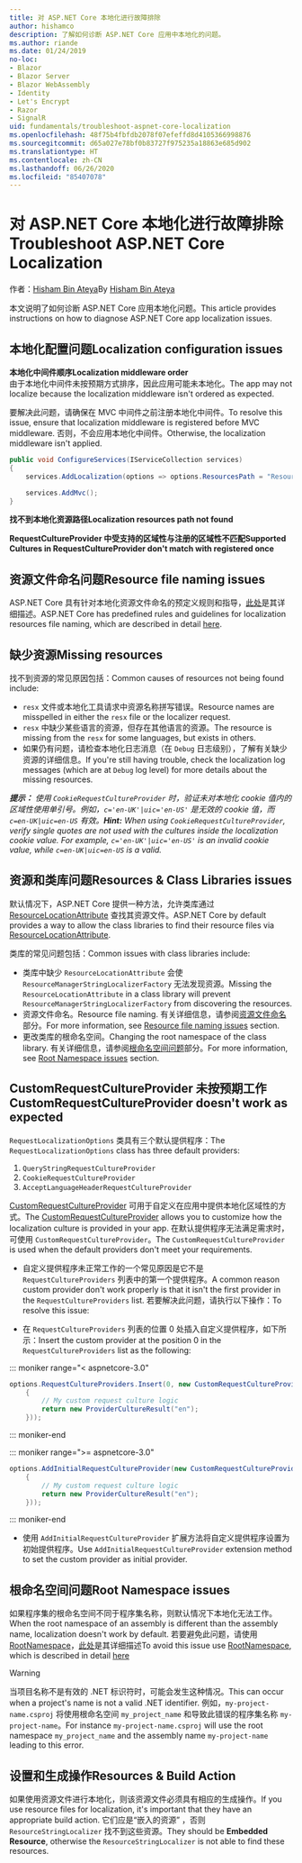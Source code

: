 ```yaml
---
title: 对 ASP.NET Core 本地化进行故障排除
author: hishamco
description: 了解如何诊断 ASP.NET Core 应用中本地化的问题。
ms.author: riande
ms.date: 01/24/2019
no-loc:
- Blazor
- Blazor Server
- Blazor WebAssembly
- Identity
- Let's Encrypt
- Razor
- SignalR
uid: fundamentals/troubleshoot-aspnet-core-localization
ms.openlocfilehash: 48f75b4fbfdb2078f07efeffd8d4105366998876
ms.sourcegitcommit: d65a027e78bf0b83727f975235a18863e685d902
ms.translationtype: HT
ms.contentlocale: zh-CN
ms.lasthandoff: 06/26/2020
ms.locfileid: "85407078"
---
```

# <a name="troubleshoot-aspnet-core-localization"></a><span data-ttu-id="25ee8-103">对 ASP.NET Core 本地化进行故障排除</span><span class="sxs-lookup"><span data-stu-id="25ee8-103">Troubleshoot ASP.NET Core Localization</span></span>

<span data-ttu-id="25ee8-104">作者：[Hisham Bin Ateya](https://github.com/hishamco)</span><span class="sxs-lookup"><span data-stu-id="25ee8-104">By [Hisham Bin Ateya](https://github.com/hishamco)</span></span>

<span data-ttu-id="25ee8-105">本文说明了如何诊断 ASP.NET Core 应用本地化问题。</span><span class="sxs-lookup"><span data-stu-id="25ee8-105">This article provides instructions on how to diagnose ASP.NET Core app localization issues.</span></span>

## <a name="localization-configuration-issues"></a><span data-ttu-id="25ee8-106">本地化配置问题</span><span class="sxs-lookup"><span data-stu-id="25ee8-106">Localization configuration issues</span></span>

<span data-ttu-id="25ee8-107">**本地化中间件顺序**</span><span class="sxs-lookup"><span data-stu-id="25ee8-107">**Localization middleware order**</span></span>  
<span data-ttu-id="25ee8-108">由于本地化中间件未按预期方式排序，因此应用可能未本地化。</span><span class="sxs-lookup"><span data-stu-id="25ee8-108">The app may not localize because the localization middleware isn't ordered as expected.</span></span>

<span data-ttu-id="25ee8-109">要解决此问题，请确保在 MVC 中间件之前注册本地化中间件。</span><span class="sxs-lookup"><span data-stu-id="25ee8-109">To resolve this issue, ensure that localization middleware is registered before MVC middleware.</span></span> <span data-ttu-id="25ee8-110">否则，不会应用本地化中间件。</span><span class="sxs-lookup"><span data-stu-id="25ee8-110">Otherwise, the localization middleware isn't applied.</span></span>

```csharp
public void ConfigureServices(IServiceCollection services)
{
    services.AddLocalization(options => options.ResourcesPath = "Resources");

    services.AddMvc();
}
```

<span data-ttu-id="25ee8-111">**找不到本地化资源路径**</span><span class="sxs-lookup"><span data-stu-id="25ee8-111">**Localization resources path not found**</span></span>

<span data-ttu-id="25ee8-112">**RequestCultureProvider 中受支持的区域性与注册的区域性不匹配**</span><span class="sxs-lookup"><span data-stu-id="25ee8-112">**Supported Cultures in RequestCultureProvider don't match with registered once**</span></span>  

## <a name="resource-file-naming-issues"></a><span data-ttu-id="25ee8-113">资源文件命名问题</span><span class="sxs-lookup"><span data-stu-id="25ee8-113">Resource file naming issues</span></span>

<span data-ttu-id="25ee8-114">ASP.NET Core 具有针对本地化资源文件命名的预定义规则和指导，[此处](xref:fundamentals/localization?view=aspnetcore-2.2#resource-file-naming)是其详细描述。</span><span class="sxs-lookup"><span data-stu-id="25ee8-114">ASP.NET Core has predefined rules and guidelines for localization resources file naming, which are described in detail [here](xref:fundamentals/localization?view=aspnetcore-2.2#resource-file-naming).</span></span>

## <a name="missing-resources"></a><span data-ttu-id="25ee8-115">缺少资源</span><span class="sxs-lookup"><span data-stu-id="25ee8-115">Missing resources</span></span>

<span data-ttu-id="25ee8-116">找不到资源的常见原因包括：</span><span class="sxs-lookup"><span data-stu-id="25ee8-116">Common causes of resources not being found include:</span></span>

- <span data-ttu-id="25ee8-117">`resx` 文件或本地化工具请求中资源名称拼写错误。</span><span class="sxs-lookup"><span data-stu-id="25ee8-117">Resource names are misspelled in either the `resx` file or the localizer request.</span></span>
- <span data-ttu-id="25ee8-118">`resx` 中缺少某些语言的资源，但存在其他语言的资源。</span><span class="sxs-lookup"><span data-stu-id="25ee8-118">The resource is missing from the `resx` for some languages, but exists in others.</span></span>
- <span data-ttu-id="25ee8-119">如果仍有问题，请检查本地化日志消息（在 `Debug` 日志级别），了解有关缺少资源的详细信息。</span><span class="sxs-lookup"><span data-stu-id="25ee8-119">If you're still having trouble, check the localization log messages (which are at `Debug` log level) for more details about the missing resources.</span></span>

<span data-ttu-id="25ee8-120">_**提示：** 使用 `CookieRequestCultureProvider` 时，验证未对本地化 cookie 值内的区域性使用单引号。例如，`c='en-UK'|uic='en-US'` 是无效的 cookie 值，而 `c=en-UK|uic=en-US` 有效。_</span><span class="sxs-lookup"><span data-stu-id="25ee8-120">_**Hint:** When using `CookieRequestCultureProvider`, verify single quotes are not used with the cultures inside the localization cookie value. For example, `c='en-UK'|uic='en-US'` is an invalid cookie value, while `c=en-UK|uic=en-US` is a valid._</span></span>

## <a name="resources--class-libraries-issues"></a><span data-ttu-id="25ee8-121">资源和类库问题</span><span class="sxs-lookup"><span data-stu-id="25ee8-121">Resources & Class Libraries issues</span></span>

<span data-ttu-id="25ee8-122">默认情况下，ASP.NET Core 提供一种方法，允许类库通过 [ResourceLocationAttribute](/dotnet/api/microsoft.extensions.localization.resourcelocationattribute?view=aspnetcore-2.1) 查找其资源文件。</span><span class="sxs-lookup"><span data-stu-id="25ee8-122">ASP.NET Core by default provides a way to allow the class libraries to find their resource files via [ResourceLocationAttribute](/dotnet/api/microsoft.extensions.localization.resourcelocationattribute?view=aspnetcore-2.1).</span></span>

<span data-ttu-id="25ee8-123">类库的常见问题包括：</span><span class="sxs-lookup"><span data-stu-id="25ee8-123">Common issues with class libraries include:</span></span>
- <span data-ttu-id="25ee8-124">类库中缺少 `ResourceLocationAttribute` 会使 `ResourceManagerStringLocalizerFactory` 无法发现资源。</span><span class="sxs-lookup"><span data-stu-id="25ee8-124">Missing the `ResourceLocationAttribute` in a class library will prevent `ResourceManagerStringLocalizerFactory` from discovering the resources.</span></span>
- <span data-ttu-id="25ee8-125">资源文件命名。</span><span class="sxs-lookup"><span data-stu-id="25ee8-125">Resource file naming.</span></span> <span data-ttu-id="25ee8-126">有关详细信息，请参阅[资源文件命名](#resource-file-naming-issues)部分。</span><span class="sxs-lookup"><span data-stu-id="25ee8-126">For more information, see [Resource file naming issues](#resource-file-naming-issues) section.</span></span>
- <span data-ttu-id="25ee8-127">更改类库的根命名空间。</span><span class="sxs-lookup"><span data-stu-id="25ee8-127">Changing the root namespace of the class library.</span></span> <span data-ttu-id="25ee8-128">有关详细信息，请参阅[根命名空间问题](#root-namespace-issues)部分。</span><span class="sxs-lookup"><span data-stu-id="25ee8-128">For more information, see [Root Namespace issues](#root-namespace-issues) section.</span></span>

## <a name="customrequestcultureprovider-doesnt-work-as-expected"></a><span data-ttu-id="25ee8-129">CustomRequestCultureProvider 未按预期工作</span><span class="sxs-lookup"><span data-stu-id="25ee8-129">CustomRequestCultureProvider doesn't work as expected</span></span>

<span data-ttu-id="25ee8-130">`RequestLocalizationOptions` 类具有三个默认提供程序：</span><span class="sxs-lookup"><span data-stu-id="25ee8-130">The `RequestLocalizationOptions` class has three default providers:</span></span>

1. `QueryStringRequestCultureProvider`
2. `CookieRequestCultureProvider`
3. `AcceptLanguageHeaderRequestCultureProvider`

<span data-ttu-id="25ee8-131">[CustomRequestCultureProvider](/dotnet/api/microsoft.aspnetcore.localization.customrequestcultureprovider?view=aspnetcore-2.1) 可用于自定义在应用中提供本地化区域性的方式。</span><span class="sxs-lookup"><span data-stu-id="25ee8-131">The [CustomRequestCultureProvider](/dotnet/api/microsoft.aspnetcore.localization.customrequestcultureprovider?view=aspnetcore-2.1) allows you to customize how the localization culture is provided in your app.</span></span> <span data-ttu-id="25ee8-132">在默认提供程序无法满足需求时，可使用 `CustomRequestCultureProvider`。</span><span class="sxs-lookup"><span data-stu-id="25ee8-132">The `CustomRequestCultureProvider` is used when the default providers don't meet your requirements.</span></span>

- <span data-ttu-id="25ee8-133">自定义提供程序未正常工作的一个常见原因是它不是 `RequestCultureProviders` 列表中的第一个提供程序。</span><span class="sxs-lookup"><span data-stu-id="25ee8-133">A common reason custom provider don't work properly is that it isn't the first provider in the `RequestCultureProviders` list.</span></span> <span data-ttu-id="25ee8-134">若要解决此问题，请执行以下操作：</span><span class="sxs-lookup"><span data-stu-id="25ee8-134">To resolve this issue:</span></span>

- <span data-ttu-id="25ee8-135">在 `RequestCultureProviders` 列表的位置 0 处插入自定义提供程序，如下所示：</span><span class="sxs-lookup"><span data-stu-id="25ee8-135">Insert the custom provider at the position 0 in the `RequestCultureProviders` list as the following:</span></span>

::: moniker range="< aspnetcore-3.0"
```csharp
options.RequestCultureProviders.Insert(0, new CustomRequestCultureProvider(async context =>
    {
        // My custom request culture logic
        return new ProviderCultureResult("en");
    }));
```
::: moniker-end

::: moniker range=">= aspnetcore-3.0"
```csharp
options.AddInitialRequestCultureProvider(new CustomRequestCultureProvider(async context =>
    {
        // My custom request culture logic
        return new ProviderCultureResult("en");
    }));
```
::: moniker-end

- <span data-ttu-id="25ee8-136">使用 `AddInitialRequestCultureProvider` 扩展方法将自定义提供程序设置为初始提供程序。</span><span class="sxs-lookup"><span data-stu-id="25ee8-136">Use `AddInitialRequestCultureProvider` extension method to set the custom provider as initial provider.</span></span>

## <a name="root-namespace-issues"></a><span data-ttu-id="25ee8-137">根命名空间问题</span><span class="sxs-lookup"><span data-stu-id="25ee8-137">Root Namespace issues</span></span>

<span data-ttu-id="25ee8-138">如果程序集的根命名空间不同于程序集名称，则默认情况下本地化无法工作。</span><span class="sxs-lookup"><span data-stu-id="25ee8-138">When the root namespace of an assembly is different than the assembly name, localization doesn't work by default.</span></span> <span data-ttu-id="25ee8-139">若要避免此问题，请使用 [RootNamespace](/dotnet/api/microsoft.extensions.localization.rootnamespaceattribute?view=aspnetcore-2.1)，[此处](xref:fundamentals/localization?view=aspnetcore-2.2#resource-file-naming)是其详细描述</span><span class="sxs-lookup"><span data-stu-id="25ee8-139">To avoid this issue use [RootNamespace](/dotnet/api/microsoft.extensions.localization.rootnamespaceattribute?view=aspnetcore-2.1), which is described in detail [here](xref:fundamentals/localization?view=aspnetcore-2.2#resource-file-naming)</span></span>

> [!WARNING]
> <span data-ttu-id="25ee8-140">当项目名称不是有效的 .NET 标识符时，可能会发生这种情况。</span><span class="sxs-lookup"><span data-stu-id="25ee8-140">This can occur when a project's name is not a valid .NET identifier.</span></span> <span data-ttu-id="25ee8-141">例如，`my-project-name.csproj` 将使用根命名空间 `my_project_name` 和导致此错误的程序集名称 `my-project-name`。</span><span class="sxs-lookup"><span data-stu-id="25ee8-141">For instance `my-project-name.csproj` will use the root namespace `my_project_name` and the assembly name `my-project-name` leading to this error.</span></span> 

## <a name="resources--build-action"></a><span data-ttu-id="25ee8-142">设置和生成操作</span><span class="sxs-lookup"><span data-stu-id="25ee8-142">Resources & Build Action</span></span>

<span data-ttu-id="25ee8-143">如果使用资源文件进行本地化，则该资源文件必须具有相应的生成操作。</span><span class="sxs-lookup"><span data-stu-id="25ee8-143">If you use resource files for localization, it's important that they have an appropriate build action.</span></span> <span data-ttu-id="25ee8-144">它们应是“嵌入的资源”  ，否则 `ResourceStringLocalizer` 找不到这些资源。</span><span class="sxs-lookup"><span data-stu-id="25ee8-144">They should be **Embedded Resource**, otherwise the `ResourceStringLocalizer` is not able to find these resources.</span></span>
